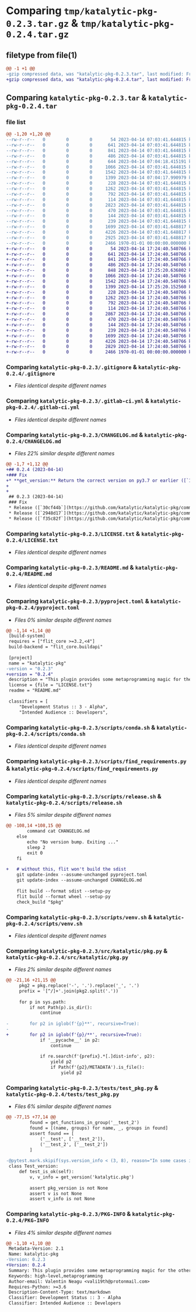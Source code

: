 # Comparing `tmp/katalytic-pkg-0.2.3.tar.gz` & `tmp/katalytic-pkg-0.2.4.tar.gz`

## filetype from file(1)

```diff
@@ -1 +1 @@
-gzip compressed data, was "katalytic-pkg-0.2.3.tar", last modified: Fri Apr 14 07:04:22 2023, max compression
+gzip compressed data, was "katalytic-pkg-0.2.4.tar", last modified: Fri Apr 14 17:25:27 2023, max compression
```

## Comparing `katalytic-pkg-0.2.3.tar` & `katalytic-pkg-0.2.4.tar`

### file list

```diff
@@ -1,20 +1,20 @@
--rw-r--r--   0        0        0       54 2023-04-14 07:03:41.644815 katalytic-pkg-0.2.3/.coveragerc
--rw-r--r--   0        0        0      641 2023-04-14 07:03:41.644815 katalytic-pkg-0.2.3/.gitignore
--rw-r--r--   0        0        0      841 2023-04-14 07:03:41.644815 katalytic-pkg-0.2.3/.gitlab-ci.yml
--rw-r--r--   0        0        0      486 2023-04-14 07:03:41.644815 katalytic-pkg-0.2.3/.travis.yml
--rw-r--r--   0        0        0      644 2023-04-14 07:04:18.415191 katalytic-pkg-0.2.3/CHANGELOG.md
--rw-r--r--   0        0        0     1066 2023-04-14 07:03:41.644815 katalytic-pkg-0.2.3/LICENSE.txt
--rw-r--r--   0        0        0     1542 2023-04-14 07:03:41.644815 katalytic-pkg-0.2.3/README.md
--rw-r--r--   0        0        0     1399 2023-04-14 07:04:17.990979 katalytic-pkg-0.2.3/pyproject.toml
--rw-r--r--   0        0        0      228 2023-04-14 07:03:41.644815 katalytic-pkg-0.2.3/scripts/cleanup.sh
--rw-r--r--   0        0        0     1262 2023-04-14 07:03:41.644815 katalytic-pkg-0.2.3/scripts/conda.sh
--rw-r--r--   0        0        0      792 2023-04-14 07:03:41.644815 katalytic-pkg-0.2.3/scripts/find_requirements.py
--rw-r--r--   0        0        0      114 2023-04-14 07:03:41.644815 katalytic-pkg-0.2.3/scripts/pytest.sh
--rw-r--r--   0        0        0     2823 2023-04-14 07:03:41.644815 katalytic-pkg-0.2.3/scripts/release.sh
--rw-r--r--   0        0        0      470 2023-04-14 07:03:41.644815 katalytic-pkg-0.2.3/scripts/setup.sh
--rw-r--r--   0        0        0      144 2023-04-14 07:03:41.644815 katalytic-pkg-0.2.3/scripts/should_skip_release.sh
--rw-r--r--   0        0        0      239 2023-04-14 07:03:41.644815 katalytic-pkg-0.2.3/scripts/should_skip_travis_build.sh
--rw-r--r--   0        0        0     1699 2023-04-14 07:03:41.648817 katalytic-pkg-0.2.3/scripts/venv.sh
--rw-r--r--   0        0        0     4226 2023-04-14 07:03:41.648817 katalytic-pkg-0.2.3/src/katalytic/pkg.py
--rw-r--r--   0        0        0     2925 2023-04-14 07:03:41.648817 katalytic-pkg-0.2.3/tests/test_pkg.py
--rw-r--r--   0        0        0     2466 1970-01-01 00:00:00.000000 katalytic-pkg-0.2.3/PKG-INFO
+-rw-r--r--   0        0        0       54 2023-04-14 17:24:40.540766 katalytic-pkg-0.2.4/.coveragerc
+-rw-r--r--   0        0        0      641 2023-04-14 17:24:40.540766 katalytic-pkg-0.2.4/.gitignore
+-rw-r--r--   0        0        0      841 2023-04-14 17:24:40.540766 katalytic-pkg-0.2.4/.gitlab-ci.yml
+-rw-r--r--   0        0        0      486 2023-04-14 17:24:40.540766 katalytic-pkg-0.2.4/.travis.yml
+-rw-r--r--   0        0        0      848 2023-04-14 17:25:20.636802 katalytic-pkg-0.2.4/CHANGELOG.md
+-rw-r--r--   0        0        0     1066 2023-04-14 17:24:40.540766 katalytic-pkg-0.2.4/LICENSE.txt
+-rw-r--r--   0        0        0     1542 2023-04-14 17:24:40.540766 katalytic-pkg-0.2.4/README.md
+-rw-r--r--   0        0        0     1399 2023-04-14 17:25:20.152560 katalytic-pkg-0.2.4/pyproject.toml
+-rw-r--r--   0        0        0      228 2023-04-14 17:24:40.540766 katalytic-pkg-0.2.4/scripts/cleanup.sh
+-rw-r--r--   0        0        0     1262 2023-04-14 17:24:40.540766 katalytic-pkg-0.2.4/scripts/conda.sh
+-rw-r--r--   0        0        0      792 2023-04-14 17:24:40.540766 katalytic-pkg-0.2.4/scripts/find_requirements.py
+-rw-r--r--   0        0        0      114 2023-04-14 17:24:40.540766 katalytic-pkg-0.2.4/scripts/pytest.sh
+-rw-r--r--   0        0        0     2867 2023-04-14 17:24:40.540766 katalytic-pkg-0.2.4/scripts/release.sh
+-rw-r--r--   0        0        0      470 2023-04-14 17:24:40.540766 katalytic-pkg-0.2.4/scripts/setup.sh
+-rw-r--r--   0        0        0      144 2023-04-14 17:24:40.540766 katalytic-pkg-0.2.4/scripts/should_skip_release.sh
+-rw-r--r--   0        0        0      239 2023-04-14 17:24:40.540766 katalytic-pkg-0.2.4/scripts/should_skip_travis_build.sh
+-rw-r--r--   0        0        0     1699 2023-04-14 17:24:40.540766 katalytic-pkg-0.2.4/scripts/venv.sh
+-rw-r--r--   0        0        0     4226 2023-04-14 17:24:40.540766 katalytic-pkg-0.2.4/src/katalytic/pkg.py
+-rw-r--r--   0        0        0     2829 2023-04-14 17:24:40.540766 katalytic-pkg-0.2.4/tests/test_pkg.py
+-rw-r--r--   0        0        0     2466 1970-01-01 00:00:00.000000 katalytic-pkg-0.2.4/PKG-INFO
```

### Comparing `katalytic-pkg-0.2.3/.gitignore` & `katalytic-pkg-0.2.4/.gitignore`

 * *Files identical despite different names*

### Comparing `katalytic-pkg-0.2.3/.gitlab-ci.yml` & `katalytic-pkg-0.2.4/.gitlab-ci.yml`

 * *Files identical despite different names*

### Comparing `katalytic-pkg-0.2.3/CHANGELOG.md` & `katalytic-pkg-0.2.4/CHANGELOG.md`

 * *Files 22% similar despite different names*

```diff
@@ -1,7 +1,12 @@
+## 0.2.4 (2023-04-14)
+### Fix
+* **get_version:** Return the correct version on py3.7 or earlier ([`139bf5c`](https://github.com/katalytic/katalytic-pkg/commit/139bf5cbbf661c23b8f375fea9a149709f88ecee))
+
+
 ## 0.2.3 (2023-04-14)
 ### Fix
 * Release ([`30cf44b`](https://github.com/katalytic/katalytic-pkg/commit/30cf44b10d0b13108cd966b45a634408d6593f1b))
 * Release ([`2948d17`](https://github.com/katalytic/katalytic-pkg/commit/2948d172dcc6be49bdf6adddef5061e33b93f08f))
 * Release ([`f35c82f`](https://github.com/katalytic/katalytic-pkg/commit/f35c82fbeabfd61de83e616744f714968d71a6b0))
```

### Comparing `katalytic-pkg-0.2.3/LICENSE.txt` & `katalytic-pkg-0.2.4/LICENSE.txt`

 * *Files identical despite different names*

### Comparing `katalytic-pkg-0.2.3/README.md` & `katalytic-pkg-0.2.4/README.md`

 * *Files identical despite different names*

### Comparing `katalytic-pkg-0.2.3/pyproject.toml` & `katalytic-pkg-0.2.4/pyproject.toml`

 * *Files 0% similar despite different names*

```diff
@@ -1,14 +1,14 @@
 [build-system]
 requires = ["flit_core >=3.2,<4"]
 build-backend = "flit_core.buildapi"
 
 [project]
 name = "katalytic-pkg"
-version = "0.2.3"
+version = "0.2.4"
 description = "This plugin provides some metaprogramming magic for the other katalytic plugins"
 license = {file = "LICENSE.txt"}
 readme = "README.md"
 
 classifiers = [
     "Development Status :: 3 - Alpha",
     "Intended Audience :: Developers",
```

### Comparing `katalytic-pkg-0.2.3/scripts/conda.sh` & `katalytic-pkg-0.2.4/scripts/conda.sh`

 * *Files identical despite different names*

### Comparing `katalytic-pkg-0.2.3/scripts/find_requirements.py` & `katalytic-pkg-0.2.4/scripts/find_requirements.py`

 * *Files identical despite different names*

### Comparing `katalytic-pkg-0.2.3/scripts/release.sh` & `katalytic-pkg-0.2.4/scripts/release.sh`

 * *Files 5% similar despite different names*

```diff
@@ -108,14 +108,15 @@
 		command cat CHANGELOG.md
 	else
 		echo "No version bump. Exiting ..."
 		sleep 2
 		exit 0
 	fi
 
+	# without this, flit won't build the sdist
 	git update-index --assume-unchanged pyproject.toml
 	git update-index --assume-unchanged CHANGELOG.md
 
 	flit build --format sdist --setup-py
 	flit build --format wheel --setup-py
 	check_build "$pkg"
```

### Comparing `katalytic-pkg-0.2.3/scripts/venv.sh` & `katalytic-pkg-0.2.4/scripts/venv.sh`

 * *Files identical despite different names*

### Comparing `katalytic-pkg-0.2.3/src/katalytic/pkg.py` & `katalytic-pkg-0.2.4/src/katalytic/pkg.py`

 * *Files 2% similar despite different names*

```diff
@@ -21,16 +21,15 @@
     pkg2 = pkg.replace('-', '.').replace('_', '.')
     prefix = '[^/]+'.join(pkg2.split('.'))
 
     for p in sys.path:
         if not Path(p).is_dir():
             continue
 
-        for p2 in iglob(f'{p}**', recursive=True):
-
+        for p2 in iglob(f'{p}/**', recursive=True):
             if '__pycache__' in p2:
                 continue
 
             if re.search(f'{prefix}.*[.]dist-info', p2):
                 yield p2
                 if Path(f'{p2}/METADATA').is_file():
                     yield p2
```

### Comparing `katalytic-pkg-0.2.3/tests/test_pkg.py` & `katalytic-pkg-0.2.4/tests/test_pkg.py`

 * *Files 6% similar despite different names*

```diff
@@ -77,15 +77,14 @@
         found = get_functions_in_group('__test_2')
         found = [(name, groups) for name, _, groups in found]
         assert found == [
             ('__test', ['__test_2']),
             ('__test_2', ['__test_2'])
         ]
 
-@pytest.mark.skipif(sys.version_info < (3, 8), reason="In some cases it fails on python < 3.8")
 class Test_version:
     def test_is_ok(self):
         v, v_info = get_version('katalytic.pkg')
 
         assert pkg_version is not None
         assert v is not None
         assert v_info is not None
```

### Comparing `katalytic-pkg-0.2.3/PKG-INFO` & `katalytic-pkg-0.2.4/PKG-INFO`

 * *Files 4% similar despite different names*

```diff
@@ -1,10 +1,10 @@
 Metadata-Version: 2.1
 Name: katalytic-pkg
-Version: 0.2.3
+Version: 0.2.4
 Summary: This plugin provides some metaprogramming magic for the other katalytic plugins
 Keywords: high-level,metaprogramming
 Author-email: Valentin Neagu <vali19th@protonmail.com>
 Requires-Python: >=3.6
 Description-Content-Type: text/markdown
 Classifier: Development Status :: 3 - Alpha
 Classifier: Intended Audience :: Developers
```

